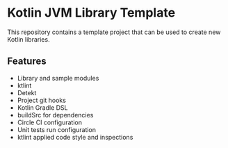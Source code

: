 # Kotlin JVM Library Template

This repository contains a template project that can be used to create new Kotlin libraries.

## Features

- Library and sample modules
- ktlint
- Detekt
- Project git hooks
- Kotlin Gradle DSL
- buildSrc for dependencies
- Circle CI configuration
- Unit tests run configuration
- ktlint applied code style and inspections

